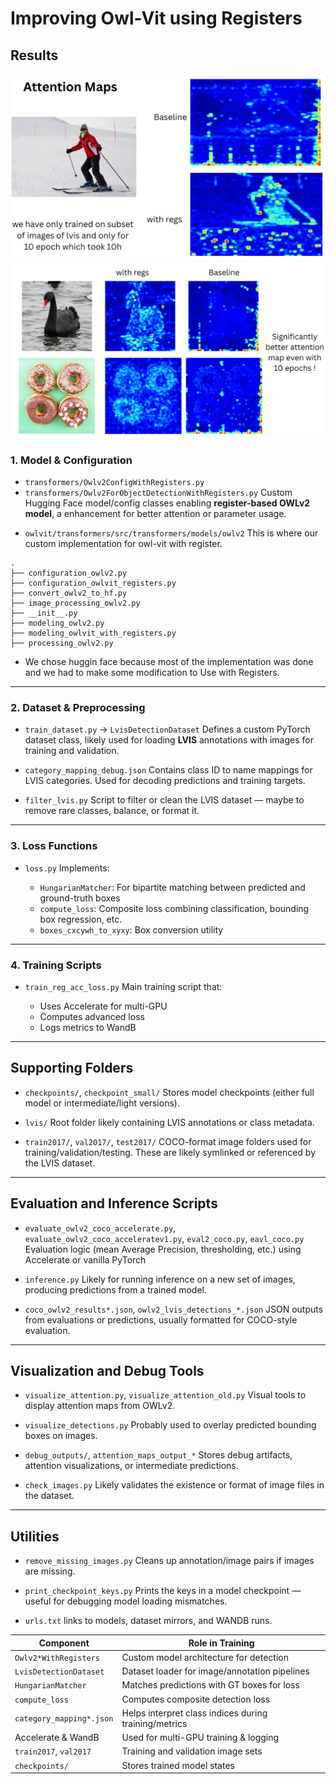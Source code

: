# Improving Owl-Vit using Registers

## Results

![alt text](./results/image.png)
![alt text](./results/image1.png)

### 1. **Model & Configuration**

* `transformers/Owlv2ConfigWithRegisters.py`
* `transformers/Owlv2ForObjectDetectionWithRegisters.py`
  Custom Hugging Face model/config classes enabling **register-based OWLv2 model**, a enhancement for better attention or parameter usage.
- `owlvit/transformers/src/transformers/models/owlv2` This is where our custom implementation for owl-vit with register.
``` 
.
├── configuration_owlv2.py
├── configuration_owlvit_registers.py
├── convert_owlv2_to_hf.py
├── image_processing_owlv2.py
├── __init__.py
├── modeling_owlv2.py
├── modeling_owlvit_with_registers.py
├── processing_owlv2.py
```
- We chose huggin face because most of the implementation was done and we had to make some modification to Use with Registers.

---

### 2. **Dataset & Preprocessing**

* `train_dataset.py` → `LvisDetectionDataset`
  Defines a custom PyTorch dataset class, likely used for loading **LVIS** annotations with images for training and validation.

* `category_mapping_debug.json`
  Contains class ID to name mappings for LVIS categories. Used for decoding predictions and training targets.

* `filter_lvis.py`
  Script to filter or clean the LVIS dataset — maybe to remove rare classes, balance, or format it.

---

### 3. **Loss Functions**

* `loss.py`
  Implements:

  * `HungarianMatcher`: For bipartite matching between predicted and ground-truth boxes
  * `compute_loss`: Composite loss combining classification, bounding box regression, etc.
  * `boxes_cxcywh_to_xyxy`: Box conversion utility

---

### 4. **Training Scripts**

* `train_reg_acc_loss.py`
  Main training script that:

  * Uses Accelerate for multi-GPU
  * Computes advanced loss
  * Logs metrics to WandB

---

## **Supporting Folders**

* `checkpoints/`, `checkpoint_small/`
  Stores model checkpoints (either full model or intermediate/light versions).

* `lvis/`
  Root folder likely containing LVIS annotations or class metadata.

* `train2017/`, `val2017/`, `test2017/`
  COCO-format image folders used for training/validation/testing. These are likely symlinked or referenced by the LVIS dataset.

---

## **Evaluation and Inference Scripts**

* `evaluate_owlv2_coco_accelerate.py`, `evaluate_owlv2_coco_acceleratev1.py`, `eval2_coco.py`, `eavl_coco.py`
  Evaluation logic (mean Average Precision, thresholding, etc.) using Accelerate or vanilla PyTorch

* `inference.py`
  Likely for running inference on a new set of images, producing predictions from a trained model.

* `coco_owlv2_results*.json`, `owlv2_lvis_detections_*.json`
  JSON outputs from evaluations or predictions, usually formatted for COCO-style evaluation.

---

## **Visualization and Debug Tools**

* `visualize_attention.py`, `visualize_attention_old.py`
  Visual tools to display attention maps from OWLv2.

* `visualize_detections.py`
  Probably used to overlay predicted bounding boxes on images.

* `debug_outputs/`, `attention_maps_output_*`
  Stores debug artifacts, attention visualizations, or intermediate predictions.

* `check_images.py`
  Likely validates the existence or format of image files in the dataset.

---

## **Utilities**

* `remove_missing_images.py`
  Cleans up annotation/image pairs if images are missing.

* `print_checkpoint_keys.py`
  Prints the keys in a model checkpoint — useful for debugging model loading mismatches.

* `urls.txt`
 links to models, dataset mirrors, and WANDB runs.


| Component                | Role in Training                                      |
| ------------------------ | ----------------------------------------------------- |
| `Owlv2*WithRegisters`    | Custom model architecture for detection               |
| `LvisDetectionDataset`   | Dataset loader for image/annotation pipelines         |
| `HungarianMatcher`       | Matches predictions with GT boxes for loss            |
| `compute_loss`           | Computes composite detection loss                     |
| `category_mapping*.json` | Helps interpret class indices during training/metrics |
| Accelerate & WandB       | Used for multi-GPU training & logging                 |
| `train2017`, `val2017`   | Training and validation image sets                    |
| `checkpoints/`           | Stores trained model states                           |

